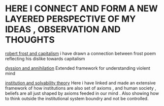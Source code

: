 # HERE I CONNECT AND FORM A NEW LAYERED PERSPECTIVE OF MY IDEAS , OBSERVATION AND THOUGHTS


[robert frost and capitalism](https://github.com/1Nullnet/1Nullnet.github.io/blob/connections/connections%20made/frost%20and%20capitalism%20.md) i have drawn a connection between frost poem reflecting his dislike towards capitalism

[dyssion and annihilation](https://github.com/1Nullnet/1Nullnet.github.io/blob/connections/connections%20made/DYSSION%20AND%20ANNHILATION%20OF%20SELF.md) Extended framework for understanding violent mind

[institution and solvability theory](https://github.com/1Nullnet/1Nullnet.github.io/blob/connections/connections%20made/Institution%20and%20axioms.md)
Here i have linked and made an extensive framework of how institutions are also set of axioms , and human society , beliefs are all just shaped by axioms feeded in our mind . Also showing how to think outside the institutional system boundry and not be controlled.
